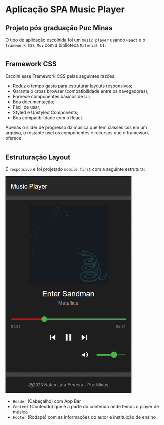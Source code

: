 # Aplicação SPA Music Player

## Projeto pós graduação Puc Minas

O tipo de aplicação escolhida foi um `music player` usando `React` e o `framework CSS Mui` com a biblioteca `Material UI`.
#

## Framework CSS
Escolhi esse Framework CSS pelas seguintes razões:
* Reduz o tempo gasto para estruturar layouts responsivos;
* Garante o cross browser (compatibilidade entre os navegadores);
* Fornece componentes básicos de UI;
* Boa documentação;
* Fácil de usar;
* Styled e Unstyled Components;
* Boa compatibilidade com o React.

Apenas o slider de progresso da música que tem classes css em um arquivo, o restante usei os componentes e recursos que o framework oferece.

#

## Estruturação Layout

É `responsivo` e foi projetado `mobile first` com a seguinte estrutura:

![MusicPlayer](/src/data/screenshots/playerMobileFirst.PNG)

* `Header` (Cabeçalho) com App Bar
* `Content` (Conteúdo) que é a parte do conteúdo onde temos o player de música
* `Footer` (Rodapé) com as informações do autor e instituição de ensino





